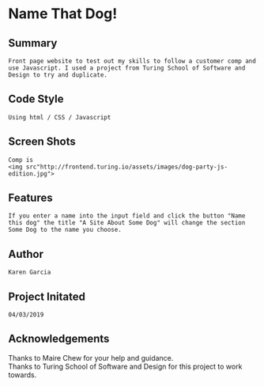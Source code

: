 # Name That Dog!

## Summary
    Front page website to test out my skills to follow a customer comp and use Javascript. I used a project from Turing School of Software and Design to try and duplicate. 


## Code Style 
    Using html / CSS / Javascript

## Screen Shots
    Comp is 
    <img src"http://frontend.turing.io/assets/images/dog-party-js-edition.jpg">

## Features
    If you enter a name into the input field and click the button "Name this dog" the title "A Site About Some Dog" will change the section Some Dog to the name you choose.



## Author
    Karen Garcia
## Project Initated
    04/03/2019
## Acknowledgements
Thanks to Maire Chew for your help and guidance.<br>
Thanks to Turing School of Software and Design for this project to work towards.